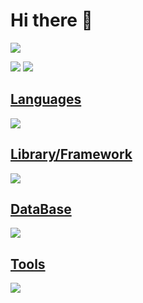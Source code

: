 <h1>Hi there 👋</h1>
<img src="https://komarev.com/ghpvc/?username=YanichChe"/>

![](https://github-profile-summary-cards.vercel.app/api/cards/most-commit-language?username=YanichChe&theme=solarized_dark)
![](https://github-profile-summary-cards.vercel.app/api/cards/stats?username=YanichChe&theme=solarized_dark)

 <p align="center">
  <a href="https://skillicons.dev">
</p>

<h2>Languages</h2>

<img src="https://skillicons.dev/icons?i=c,java,cpp,js" />

<h2>Library/Framework</h2>
<img src="https://skillicons.dev/icons?i=spring,react" />

<h2>DataBase</h2>
<img src="https://skillicons.dev/icons?i=postgres,mysql,sqlite,hibernate" />

<h2>Tools</h2>
<img src="https://skillicons.dev/icons?i=linux,maven,idea,git,github,gitlab,postman,docker,apache" />
